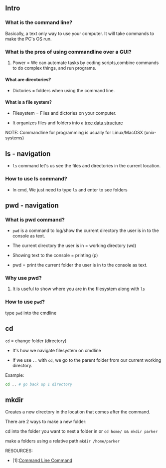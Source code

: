 
## Intro 

### What is the command line?

Basically, a text only way to use your computer. It will take commands to make the PC's OS run. 

### What is the pros of using commandline over a GUI?
1. Power = We can automate tasks by coding scripts,combine commands to do complex things, and run programs.


#### What are directories?
- Dictories = folders when using the command line. 

#### What is a file system?
- Filesystem = Files and dictories on your computer.

- It organizes files and folders into a [tree data structure](https://content.codecademy.com/courses/learn-command-line/img/LCL-fileTrees-01.png?_gl=1*6ynj57*_ga*MjQ1NzIyMDEwOC4xNzAzMzA4MzI5*_ga_3LRZM6TM9L*MTcwNDMyMTYyMi43LjEuMTcwNDMyMjU2Mi42MC4wLjA.)

NOTE: Commandline for programming is usually for Linux/MacOSX (unix-systems)


## ls - navigation 

- `ls` command let's us see the files and directories in the current location. 

### How to use ls command?

- In cmd, We just need to type `ls` and enter to see folders


## pwd - navigation

### What is pwd command?
- `pwd` is a command to log/show the current directory the user is in to the console as text. 

- The current directory the user is in = working directory (wd)

- Showing text to the console = printing (p)

- pwd = print the current folder the user is in to the console as text.

### Why use pwd?
1. It is useful to show where you are in the filesystem along with `ls`

### How to use `pwd`?

type `pwd` into the cmdline


## cd

`cd` = change folder (directory)

- It's how we navigate filesystem on cmdline

- If we use `..` with `cd`, we go to the parent folder from our current working directory. 

Example:

```bash
cd .. # go back up 1 directory

```

## mkdir 

Creates a new directory in the location that comes after the command. 


There are 2 ways to make a new folder:

cd into the folder you want to nest a folder in or
`cd home/ && mkdir parker`

make a folders using a relative path
`mkdir /home/parker`


RESOURCES:
- [1]:[Command Line Command](https://www.codecademy.com/articles/command-line-commands)
 

